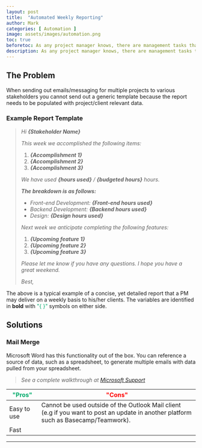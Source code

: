 ```yaml
---
layout: post
title:  "Automated Weekly Reporting"
author: Mark
categories: [ Automation ]
image: assets/images/automation.png
toc: true
beforetoc: As any project manager knows, there are management tasks that are handled on a repetitive basis and seemingly could be automated were it not for small nuances. This article addresses weekly reporting and potential solutions for automation.
description: As any project manager knows, there are management tasks that are handled on a repetitive basis and seemingly could be automated were it not for small nuances. This article addresses weekly reporting and potential solutions for automation.
---
```

## The Problem

When sending out emails/messaging for multiple projects to various stakeholders you cannot send out a generic template because the report needs to be populated with project/client relevant data.

### Example Report Template

> _Hi **{Stakeholder Name}**_
> 
> _This week we accomplished the following items:_
> 
> 1.  _**{Accomplishment 1}**_
> 2.  _**{Accomplishment 2}**_
> 3.  _**{Accomplishment 3}**_
> 
> _We have used **{hours used}** / **{budgeted hours}** hours._
> 
> **_The breakdown is as follows:_**
> 
> -   _Front-end Development: **{Front-end hours used}**_
> -   _Backend Development: **{Backend hours used}**_
> -   _Design: **{Design hours used}**_
> 
> _Next week we anticipate completing the following features:_
> 
> 1.  _**{Upcoming feature 1}**_
> 2.  _**{Upcoming feature 2}**_
> 3.  _**{Upcoming feature 3}**_
> 
> _Please let me know if you have any questions. I hope you have a great weekend._
> 
> _Best,_

The above is a typical example of a concise, yet detailed report that a PM may deliver on a weekly basis to his/her clients. The variables are identified in  **bold**  with <font color="#00ab6b">"{ }"</font> symbols on either side.
  
## Solutions

### Mail Merge

Microsoft Word has this functionality out of the box. You can reference a source of data, such as a spreadsheet, to generate multiple emails with data pulled from your spreadsheet.
  
>_See a complete walkthrough at  [Microsoft Support](https://support.microsoft.com/en-us/office/use-mail-merge-to-send-bulk-email-messages-0f123521-20ce-4aa8-8b62-ac211dedefa4)_

| <font color="#00ab6b">"Pros"</font>	| <font color="red">"Cons"</font> |
| --- | --- |
| Easy to use | Cannot be used outside of the Outlook Mail client<br>(e.g if you want to post an update in another platform such as Basecamp/Teamwork). |
| Fast | |

___  
